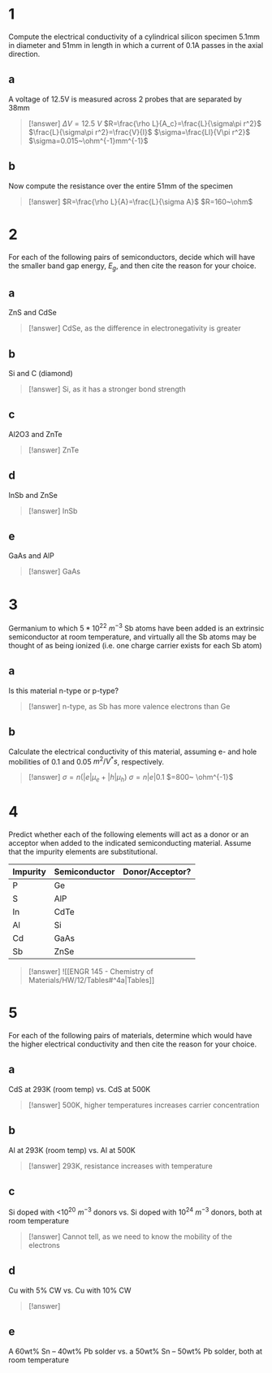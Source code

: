 # 1

Compute the electrical conductivity of a cylindrical silicon specimen 5.1mm in diameter and 51mm in length in which a current of 0.1A passes in the axial direction.

## a

A voltage of 12.5V is measured across 2 probes that are separated by 38mm

> [!answer]
> $\Delta V=12.5~V$
> $R=\frac{\rho L}{A_c}=\frac{L}{\sigma\pi r^2}$
> $\frac{L}{\sigma\pi r^2}=\frac{V}{I}$
> $\sigma=\frac{LI}{V\pi r^2}$
> $\sigma=0.015~\ohm^{-1}mm^{-1}$

## b

Now compute the resistance over the entire 51mm of the specimen

> [!answer]
> $R=\frac{\rho L}{A}=\frac{L}{\sigma A}$
> $R=160~\ohm$

# 2

For each of the following pairs of semiconductors, decide which will have the smaller band gap energy, $E_g$, and then cite the reason for your choice.

## a

ZnS and CdSe

> [!answer]
> CdSe, as the difference in electronegativity is greater

## b

Si and C (diamond)

> [!answer]
> Si, as it has a stronger bond strength

## c

Al2O3 and ZnTe

> [!answer]
> ZnTe

## d

InSb and ZnSe

> [!answer]
> InSb

## e

GaAs and AlP

> [!answer]
> GaAs

# 3

Germanium to which $5*10^{22}~m^{-3}$ Sb atoms have been added is an extrinsic semiconductor at room temperature, and virtually all the Sb atoms may be thought of as being ionized (i.e. one charge carrier exists for each Sb atom)

## a

Is this material n-type or p-type?

> [!answer]
> n-type, as Sb has more valence electrons than Ge

## b

Calculate the electrical conductivity of this material, assuming e- and hole mobilities of 0.1 and 0.05 $m^2/V^*s$, respectively.

> [!answer]
> $\sigma=n(|e|\mu_e+|h|\mu_h)$
> $\sigma=n|e|0.1$
> $=800~ \ohm^{-1}$

# 4

Predict whether each of the following elements will act as a donor or an acceptor when added to the indicated semiconducting material. Assume that the impurity elements are substitutional.

| Impurity | Semiconductor | Donor/Acceptor? |
| -------- | ------------- | --------------- |
| P        | Ge            |                 |
| S        | AlP           |                 |
| In       | CdTe          |                 |
| Al       | Si            |                 |
| Cd       | GaAs          |                 |
| Sb       | ZnSe          |                 |

> [!answer]
> ![[ENGR 145 - Chemistry of Materials/HW/12/Tables#^4a|Tables]]

# 5

For each of the following pairs of materials, determine which would have the higher electrical conductivity and then cite the reason for your choice.

## a

CdS at 293K (room temp) vs. CdS at 500K  

> [!answer]
> 500K, higher temperatures increases carrier concentration

## b

Al at 293K (room temp) vs. Al at 500K  

> [!answer]
> 293K, resistance increases with temperature

## c

Si doped with <$10^{20}~ m^{-3}$ donors vs. Si doped with $10^{24}~ m^{-3}$ donors, both at room temperature

> [!answer]
> Cannot tell, as we need to know the mobility of the electrons

## d

Cu with 5% CW vs. Cu with 10% CW  

> [!answer]
> 

## e

A 60wt% Sn – 40wt% Pb solder vs. a 50wt% Sn – 50wt% Pb solder, both at room temperature